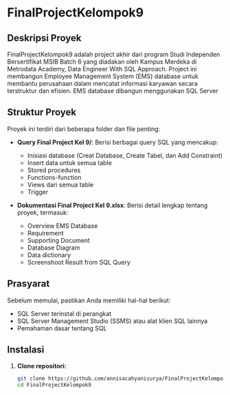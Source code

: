 # FinalProjectKelompok9

## Deskripsi Proyek

FinalProjectKelompok9 adalah project akhir dari program Studi Independen Bersertifikat MSIB Batch 6 yang diadakan oleh Kampus Merdeka di Metrodata Academy, Data Engineer With SQL Approach. Project ini membangun Employee Management System (EMS) database untuk membantu perusahaan dalam mencatat informasi karyawan secara terstruktur dan efisien. EMS database dibangun menggunakan SQL Server

## Struktur Proyek

Proyek ini terdiri dari beberapa folder dan file penting:

- **Query Final Project Kel 9/**: Berisi berbagai query SQL yang mencakup:
  - Inisiasi database (Creat Database, Create Tabel, dan Add Constraint)
  - Insert data untuk semua table
  - Stored procedures 
  - Functions-function 
  - Views dari semua table 
  - Trigger 

- **Dokumentasi Final Project Kel 9.xlsx**: Berisi detail lengkap tentang proyek, termasuk:
  - Overview EMS Database 
  - Requirement 
  - Supporting Document 
  - Database Diagram 
  - Data dictionary
  - Screenshoot Result from SQL Query

## Prasyarat

Sebelum memulai, pastikan Anda memiliki hal-hal berikut:

- SQL Server terinstal di perangkat 
- SQL Server Management Studio (SSMS) atau alat klien SQL lainnya
- Pemahaman dasar tentang SQL

## Instalasi

1. **Clone repositori:**
   ```sh
   git clone https://github.com/annisacahyanisurya/FinalProjectKelompok9.git
   cd FinalProjectKelompok9
